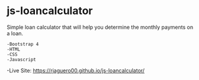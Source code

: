 # js-loancalculator

Simple loan calculator that will help you determine the monthly payments on a loan.

    -Bootstrap 4
    -HTML
    -CSS
    -Javascript
    
-Live Site: https://rjaguero00.github.io/js-loancalculator/
